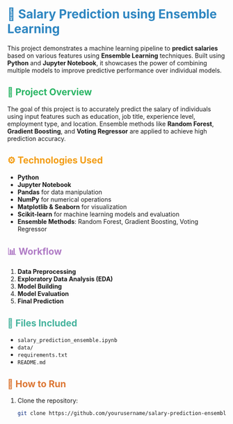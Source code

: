 <h1 style="color:#2E86C1">💼 Salary Prediction using Ensemble Learning</h1>

This project demonstrates a machine learning pipeline to <strong>predict salaries</strong> based on various features using <strong>Ensemble Learning</strong> techniques. Built using <strong>Python</strong> and <strong>Jupyter Notebook</strong>, it showcases the power of combining multiple models to improve predictive performance over individual models.

<h2 style="color:#28B463">📌 Project Overview</h2>

The goal of this project is to accurately predict the salary of individuals using input features such as education, job title, experience level, employment type, and location. Ensemble methods like <strong>Random Forest</strong>, <strong>Gradient Boosting</strong>, and <strong>Voting Regressor</strong> are applied to achieve high prediction accuracy.

<h2 style="color:#F39C12">⚙️ Technologies Used</h2>

- <strong>Python</strong>
- <strong>Jupyter Notebook</strong>
- <strong>Pandas</strong> for data manipulation
- <strong>NumPy</strong> for numerical operations
- <strong>Matplotlib & Seaborn</strong> for visualization
- <strong>Scikit-learn</strong> for machine learning models and evaluation
- <strong>Ensemble Methods</strong>: Random Forest, Gradient Boosting, Voting Regressor

<h2 style="color:#AF7AC5">📊 Workflow</h2>

1. <strong>Data Preprocessing</strong>
2. <strong>Exploratory Data Analysis (EDA)</strong>
3. <strong>Model Building</strong>
4. <strong>Model Evaluation</strong>
5. <strong>Final Prediction</strong>

<h2 style="color:#45B39D">📁 Files Included</h2>

- <code>salary_prediction_ensemble.ipynb</code>
- <code>data/</code>
- <code>requirements.txt</code>
- <code>README.md</code>

<h2 style="color:#DC7633">🚀 How to Run</h2>

1. Clone the repository:
   ```bash
   git clone https://github.com/yourusername/salary-prediction-ensemble.git
